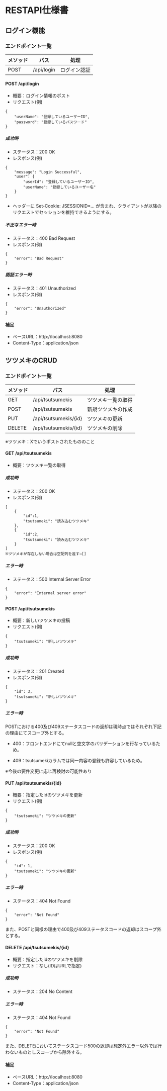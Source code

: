 # RESTAPI仕様書
## ログイン機能
### エンドポイント一覧
| メソッド | パス | 処理 |
| --- | ----------- | ------- |
| POST | /api/login | ログイン認証 |

#### POST /api/login
- 概要：ログイン情報のポスト
- リクエスト(例)
```
{
    "userName": "登録しているユーザーID",
    "password": "登録しているパスワード"
}
```
##### 成功時
- ステータス：200 OK
- レスポンス(例)
```
{
    "message": "Login Successful",
    "user": {
        "userId": "登録しているユーザーID",
        "userName": "登録しているユーザー名"
    }
}
```
- ヘッダーに Set-Cookie: JSESSIONID=... が含まれ、クライアントが以降のリクエストでセッションを維持できるようにする。
##### 不正なエラー時
- ステータス：400 Bad Request
- レスポンス(例)
```
{
    "error": "Bad Request"
}
```
##### 認証エラー時
- ステータス：401 Unauthorized
- レスポンス(例)
```
{
    "error": "Unauthorized"
}
```

#### 補足
- ベースURL：http://localhost:8080
- Content-Type：application/json
## ツツメキのCRUD
### エンドポイント一覧
| メソッド | パス | 処理 |
| --- | ----------- | ------- |
| GET | /api/tsutsumekis | ツツメキ一覧の取得 |
| POST | /api/tsutsumekis | 新規ツツメキの作成 |
| PUT | /api/tsutsumekis/{id} | ツツメキの更新 |
| DELETE | /api/tsutsumekis/{id} | ツツメキの削除 |

※ツツメキ：Xでいうポストされたもののこと

#### GET /api/tsutsumekis
- 概要：ツツメキ一覧の取得
##### 成功時
- ステータス：200 OK
- レスポンス(例)
```
[
    {
        "id":1,
        "tsutsumeki": "読み込むツツメキ"
    },
    {
        "id":2,
        "tsutsumeki": "読み込むツツメキ"
    }
]
※ツツメキが存在しない場合は空配列を返す→[]
```
##### エラー時
- ステータス：500 Internal Server Error
```
{
    "error": "Internal server error"
}
```

#### POST /api/tsutsumekis
- 概要：新しいツツメキの投稿
- リクエスト(例)
```
{
    "tsutsumeki": "新しいツツメキ"
}
```
##### 成功時
- ステータス：201 Created
- レスポンス(例)
```
{
    "id": 3,
    "tsutsumeki": "新しいツツメキ"
}
```
##### エラー時
POSTにおける400及び409ステータスコードの返却は現時点ではそれぞれ下記の理由にてスコープ外とする。

- 400：フロントエンドにてnullと空文字のバリデーションを行なっているため。

- 409：tsutsumekiカラムでは同一内容の登録も許容しているため。

※今後の要件変更に応じ再検討の可能性あり

#### PUT /api/tsutsumekis/{id}
- 概要：指定したidのツツメキを更新
- リクエスト(例)
```
{
    "tsutsumeki": "ツツメキの更新"
}
```
##### 成功時
- ステータス：200 OK
- レスポンス(例)
```
{
    "id": 1,
    "tsutsumeki": "ツツメキの更新"
}
```
##### エラー時
- ステータス：404 Not Found
```
{
    "error": "Not Found"
}
```

また、POSTと同様の理由で400及び409ステータスコードの返却はスコープ外とする。
#### DELETE /api/tsutsumekis/{id}
- 概要：指定したidのツツメキを削除
- リクエスト：なし(IDはURLで指定)
##### 成功時
- ステータス：204 No Content
##### エラー時
- ステータス：404 Not Found
```
{
    "error": "Not Found"
}
```
また、DELETEにおいてステータスコード500の返却は想定外エラー以外では行わないものとしスコープから除外する。

#### 補足
- ベースURL：http://localhost:8080
- Content-Type：application/json